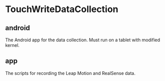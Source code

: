 # TouchWriteDataCollection

## android
The Android app for the data collection. Must run on a tablet with modified kernel.

## app
The scripts for recording the Leap Motion and RealSense data.
